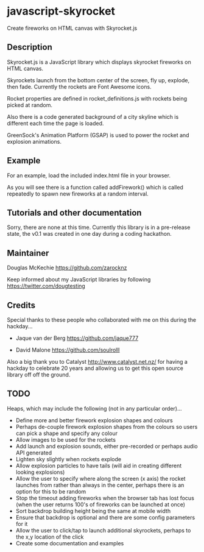 # javascript-skyrocket
Create fireworks on HTML canvas with Skyrocket.js

## Description
Skyrocket.js is a JavaScript library which displays skyrocket fireworks on HTML canvas.

Skyrockets launch from the bottom center of the screen, fly up, explode, then fade. Currently the rockets are Font Awesome icons.

Rocket properties are defined in rocket_definitions.js with rockets being picked at random.

Also there is a code generated background of a city skyline which is different each time the page is loaded.

GreenSock's Animation Platform (GSAP) is used to power the rocket and explosion animations.

## Example
For an example, load the included index.html file in your browser.

As you will see there is a function called addFirework() which is called repeatedly to spawn new fireworks at a random interval.

## Tutorials and other documentation
Sorry, there are none at this time. Currently this library is in a pre-release state, the v0.1 was created in one day during a coding hackathon.

## Maintainer
Douglas McKechie https://github.com/zarocknz

Keep informed about my JavaScript libraries by following https://twitter.com/dougtesting

## Credits
Special thanks to these people who collaborated with me on this during the hackday...

* Jaque van der Berg https://github.com/jaque777

* David Malone https://github.com/soulrolll

Also a big thank you to Catalyst http://www.catalyst.net.nz/ for having a hackday to celebrate 20 years and allowing us to get this open source library off off the ground.

## TODO
Heaps, which may include the following (not in any particular order)...

* Define more and better firework explosion shapes and colours
* Perhaps de-couple firework explosion shapes from the colours so users can pick a shape and specify any colour
* Allow images to be used for the rockets
* Add launch and explosion sounds, either pre-recorded or perhaps audio API generated
* Lighten sky slightly when rockets explode
* Allow explosion particles to have tails (will aid in creating different looking explosions)
* Allow the user to specify where along the screen (x axis) the rocket launches from rather than always in the center, perhaps there is an option for this to be random
* Stop the timeout adding fireworks when the browser tab has lost focus (when the user returns 100's of fireworks can be launched at once)
* Sort backdrop building height being the same at mobile width
* Ensure that backdrop is optional and there are some config parameters for it
* Allow the user to click/tap to launch additional skyrockets, perhaps to the x,y location of the click
* Create some documentation and examples
